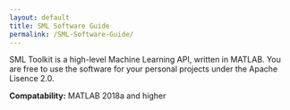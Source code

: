 ```yaml
---
layout: default
title: SML Software Guide 
permalink: /SML-Software-Guide/
---
```


SML Toolkit is a high-level Machine Learning API, written in MATLAB. You are free to use the software for your personal projects under the Apache Lisence 2.0.


**Compatability:** MATLAB 2018a and higher 
